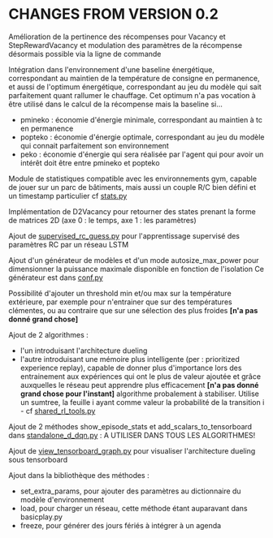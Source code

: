 # CHANGES FROM VERSION 0.2


Amélioration de la pertinence des récompenses pour Vacancy et StepRewardVacancy et modulation des paramètres de la récompense désormais possible via la ligne de commande

Intégration dans l'environnement d'une baseline énergétique, correspondant au maintien de la température de consigne en permanence, et aussi de l'optimum énergétique, correspondant au jeu du modèle qui sait parfaitement quant rallumer le chauffage.
Cet optimum n'a pas vocation à être utilisé dans le calcul de la récompense mais la baseline si...


- pmineko : économie d'énergie minimale, correspondant au maintien à tc en permanence
- popteko : économie d'énergie optimale, correspondant au jeu du modèle qui connait parfaitement son environnement
- peko : économie d'énergie qui sera réalisée par l'agent qui pour avoir un intérêt doit être entre pmineko et popteko


Module de statistiques compatible avec les environnements gym, capable de jouer sur un parc de bâtiments, mais aussi un couple R/C bien défini et un timestamp particulier cf [stats.py](stats.py)

Implémentation de D2Vacancy pour retourner des states prenant la forme de matrices 2D (axe 0 : le temps, axe 1 : les paramètres)

Ajout de [supervised_rc_guess.py](supervised_rc_guess.py) pour l'apprentissage supervisé des paramètres RC par un réseau LSTM

Ajout d'un générateur de modèles et d'un mode autosize_max_power pour dimensionner la puissance maximale disponible en fonction de l'isolation
Ce générateur est dans [conf.py](conf.py)

Possibilité d'ajouter un threshold min et/ou max sur la température extérieure, par exemple pour n'entrainer que sur des températures clémentes, ou au contraire que sur une sélection des plus froides **[n'a pas donné grand chose]**

Ajout de 2 algorithmes :
- l'un introduisant l'architecture dueling
- l'autre introduisant une mémoire plus intelligente (per : prioritized experience replay), capable de donner plus d'importance lors des entrainement aux expériences qui ont le plus de valeur ajoutée et grâce auxquelles le réseau peut apprendre plus efficacement **[n'a pas donné grand chose pour l'instant]** algorithme probalement à stabiliser. Utilise un sumtree, la feuille i ayant comme valeur la probabilité de la transition i - cf [shared_rl_tools.py](shared_rl_tools.py)

Ajout de 2 méthodes show_episode_stats et add_scalars_to_tensorboard dans [standalone_d_dqn.py](standalone_d_dqn.py) : A UTILISER DANS TOUS LES ALGORITHMES!

Ajout de [view_tensorboard_graph.py](view_tensorboard_graph.py) pour visualiser l'architecture dueling sous tensorboard

Ajout dans la bibliothèque des méthodes :
- set_extra_params, pour ajouter des paramètres au dictionnaire du modèle d'environnement
- load, pour charger un réseau, cette méthode étant auparavant dans basicplay.py
- freeze, pour générer des jours fériés à intégrer à un agenda


